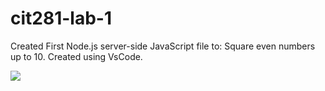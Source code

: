 # cit281-lab-1
 Created First Node.js server-side JavaScript file to:
  Square even numbers up to 10. Created using VsCode.
  
  ![](CIT_Lab-01)
  
 
